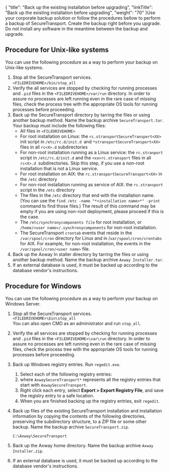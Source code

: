 {
    "title": "Back up the existing installation before upgrading",
    "linkTitle": "Back up the existing installation before upgrading",
    "weight": "70"
}Use your corporate backup solution or follow the procedures bellow to perform a backup of <span class="mc-variable axway_variables.Component_Short_Name variable">SecureTransport</span>. Create the backup right before you upgrade. Do not install any software in the meantime between the backup and upgrade.

## Procedure for Unix-like systems

You can use the following procedure as a way to perform your backup on Unix-like systems.

1.  Stop all the <span class="mc-variable axway_variables.Component_Short_Name variable">SecureTransport</span> services.  
    `<FILEDRIVEHOME>/bin/stop_all`
2.  Verify the all services are stopped by checking for running processes and `.pid` files in the `<FILEDRIVEHOME>/var/run` directory. In order to assure no processes are left running even in the rare case of missing files, check the process tree with the appropriate OS tools for running processes before proceeding.
3.  Back up the <span class="mc-variable axway_variables.Component_Short_Name variable">SecureTransport</span> directory by tarring the files or using another backup method. Name the backup archive `SecureTransport.tar`.  
    Your backup must include the following files:
    -   All files in `<FILEDRIVEHOME>`
    -   For root installation on Linux: the `rc.stransportSecureTransport<XX>` init script in `/etc/rc.d/init.d `and `*stransportSecureTransport<XX>` files in all `rc<X>.d` subdirectories
    -   For non-root installation running as a Linux service: the `rc.stranport` script in `/etc/rc.d/init.d` and the `<xx>rc.stransport` files in all `rc<X>.d `subdirectories. Skip this step, if you use a non-root installation that is not a Linux service.
    -   For root installation on AIX: the `rc.stransportSecureTransport<XX>` in the `/etc` directory
    -   For non-root installation running as service of AIX: the `rc.stransport` script in the `/etc` directory
    -   The files in the `/etc` directory that end with the installation name. (You can use the `find /etc -name "*<installation name>*" -print` command to find those files.) The result of this command may be empty if you are using non-root deployment, please proceed if this is the case.
    -   The `/etc/synchronycomponents file` for root installation, or  
        `/home/<user name>/.synchronycomponents` for non-root installation.
    -   The SecureTransport `crontab` events that reside in the `/var/spool/cron` directory for Linux and in /`var/spool/cron/crontabs` for AIX. For example, for non-root installation, the events in the `/var/spool/cron/<user name>` file.
4.  Back up the <span class="mc-variable axway_variables.Company_Name variable">Axway</span> In staller directory by tarring the files or using another backup method. Name the backup archive `Axway Installer.tar`.
5.  If an external database is used, it must be backed up according to the database vendor's instructions.

## Procedure for Windows

You can use the following procedure as a way to perform your backup on Windows Server.

1.  Stop all the <span class="mc-variable axway_variables.Component_Short_Name variable">SecureTransport</span> services.  
    `<FILEDRIVEHOME>\bin\stop_all`  
    You can also open CMD as an administrator and run `stop_all`.

2.  Verify the all services are stopped by checking for running processes and `.pid` files in the `<FILEDRIVEHOME>\var\run` directory. In order to assure no processes are left running even in the rare case of missing files, check the process tree with the appropriate OS tools for running processes before proceeding.

3.  Back up Windows registry entries. Run `regedit.exe`.
    1.  Select each of the following registry entries:
    2.  where `AxwaySecureTransport*` represents all the registry entries that start with `AxwaySecureTransport`.
    3.  Right click each entry, select **Export > Export Registry File**, and save the registry entry to a safe location.
    4.  When you are finished backing up the registry entries, exit `regedit`.

4.  Back up files of the existing <span class="mc-variable axway_variables.Component_Short_Name variable">SecureTransport</span> installation and installation information by copying the contents of the following directories, preserving the subdirectory structure, to a ZIP file or some other backup. Name the backup archive `SecureTransport.zip`.  


        C:\Axway\SecureTransport

5.  Back up the <span class="mc-variable axway_variables.Company_Name variable">Axway</span> home directory. Name the backup archive `Axway Installer.zip`.

6.  If an external database is used, it must be backed up according to the database vendor's instructions.
